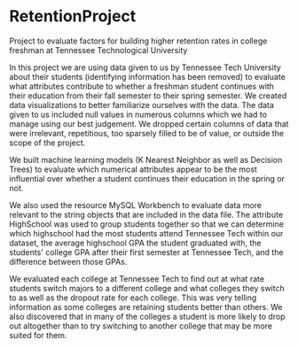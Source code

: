 # RetentionProject
Project to evaluate factors for building higher retention rates in college freshman at Tennessee Technological University

In this project we are using data given to us by Tennessee Tech University about their students (identifying information has been removed) to evaluate what attributes contribute to whether a freshman student continues with their education from their fall semester to their spring semester.
We created data visualizations to better familiarize ourselves with the data.  The data given to us included null values in numerous columns which we had to manage using our best judgement.  We dropped certain columns of data that were irrelevant, repetitious, too sparsely filled to be of value, or outside the scope of the project.

We built machine learning models (K Nearest Neighbor as well as Decision Trees) to evaluate which numerical attributes appear to be the most influential over whether a student continues their education in the spring or not.

We also used the resource MySQL Workbench to evaluate data more relevant to the string objects that are included in the data file.  The attribute HighSchool was used to group students together so that we can determine which highschool had the most students attend Tennessee Tech within our dataset, the average highschool GPA the student graduated with, the students' college GPA after their first semester at Tennessee Tech, and the difference between those GPAs.

We evaluated each college at Tennessee Tech to find out at what rate students switch majors to a different college and what colleges they switch to as well as the dropout rate for each college.  This was very telling information as some colleges are retaining students better than others.  We also discovered that in many of the colleges a student is more likely to drop out altogether than to try switching to another college that may be more suited for them.

